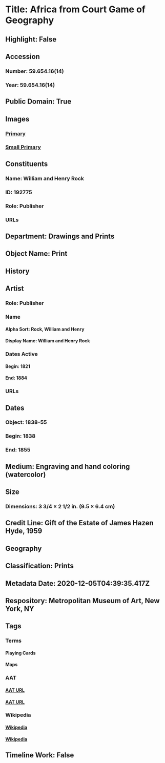 # Title: Africa from Court Game of Geography
## Highlight: False
## Accession
### Number: 59.654.16(14)
### Year: 59.654.16(14)
## Public Domain: True
## Images
### [Primary](https://images.metmuseum.org/CRDImages/dp/original/DP862894.jpg)
### [Small Primary](https://images.metmuseum.org/CRDImages/dp/web-large/DP862894.jpg)
## Constituents
### Name: William and Henry Rock
### ID: 192775
### Role: Publisher
### URLs
## Department: Drawings and Prints
## Object Name: Print
## History
## Artist
### Role: Publisher
### Name
#### Alpha Sort: Rock, William and Henry
#### Display Name: William and Henry Rock
### Dates Active
#### Begin: 1821
#### End: 1884
### URLs
## Dates
### Object: 1838–55
### Begin: 1838
### End: 1855
## Medium: Engraving and hand coloring (watercolor)
## Size
### Dimensions: 3 3/4 × 2 1/2 in. (9.5 × 6.4 cm)
## Credit Line: Gift of the Estate of James Hazen Hyde, 1959
## Geography
## Classification: Prints
## Metadata Date: 2020-12-05T04:39:35.417Z
## Respository: Metropolitan Museum of Art, New York, NY
## Tags
### Terms
#### Playing Cards
#### Maps
### AAT
#### [AAT URL](http://vocab.getty.edu/page/aat/300211294)
#### [AAT URL](http://vocab.getty.edu/page/aat/300028094)
### Wikipedia
#### [Wikipedia]()
#### [Wikipedia]()
## Timeline Work: False